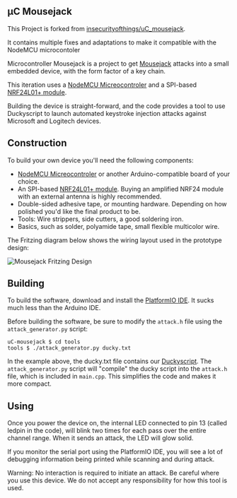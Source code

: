 μC Mousejack
-------------
This Project is forked from [insecurityofthings/uC_mousejack](https://github.com/insecurityofthings/uC_mousejack).

It contains multiple fixes and adaptations to make it compatible with the NodeMCU microcontoler

Microcontroller Mousejack is a project to get [Mousejack](https://www.mousejack.com) attacks into a small embedded device, with the form factor of a key chain.

This iteration uses a [NodeMCU Micreocontroler](https://en.wikipedia.org/wiki/NodeMCU) and a SPI-based [NRF24L01+ module](http://www.icstation.com/22dbm-100mw-nrf24l01ppalna-wireless-transmission-module-p-4677.html).

Building the device is straight-forward, and the code provides a tool to use Duckyscript to launch automated keystroke injection attacks against Microsoft and Logitech devices.

Construction
------------

To build your own device you'll need the following components:
 - [NodeMCU Micreocontroler](https://www.amazon.com/HiLetgo-Internet-Development-Wireless-Micropython/dp/B010O1G1ES?th=1) or another Arduino-compatible board of your choice.
 - An SPI-based [NRF24L01+ module](http://www.icstation.com/22dbm-100mw-nrf24l01ppalna-wireless-transmission-module-p-4677.html). Buying an amplified NRF24 module with an external antenna is highly recommended.
 - Double-sided adhesive tape, or mounting hardware. Depending on how polished you'd like the final product to be.
 - Tools: Wire strippers, side cutters, a good soldering iron.
 - Basics, such as solder, polyamide tape, small flexible multicolor wire.

 The Fritzing diagram below shows the wiring layout used in the prototype design:

 ![Mousejack Fritzing Design](https://raw.githubusercontent.com/OmarRa15/uC_mousejack_on_NodeMCU/master/tools/Circuit-Diagram-for-nRF24L01-NodeMCU.png)

 Building
 --------

 To build the software, download and install the [PlatformIO IDE](http://platformio.org/platformio-ide). It sucks much less than the Arduino IDE.

 Before building the software, be sure to modify the `attack.h` file using the `attack_generator.py` script:

 ```
 uC-mousejack $ cd tools
 tools $ ./attack_generator.py ducky.txt
 ```

 In the example above, the ducky.txt file contains our [Duckyscript](https://github.com/hak5darren/USB-Rubber-Ducky/wiki/Duckyscript). The `attack_generator.py` script will "compile" the ducky script into the `attack.h` file, which is included in `main.cpp`. This simplifies the code and makes it more compact.

 Using
 -----

 Once you power the device on, the internal LED connected to pin 13 (called ledpin in the code), will blink two times for each pass over the entire channel range. When it sends an attack, the LED will glow solid.

 If you monitor the serial port using the PlatformIO IDE, you will see a lot of debugging information being printed while scanning and during attack.

 Warning: No interaction is required to initiate an attack. Be careful where you use this device. We do not accept any responsibility for how this tool is used.
